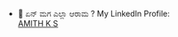 - 👋 ಏನ್ ಮಗ ಎಲ್ಲಾ ಆರಾಮ ?
My LinkedIn Profile: <div class="badge-base LI-profile-badge" data-locale="en_US" data-size="medium" data-theme="light" data-type="VERTICAL" data-vanity="amith-k-s-asnm" data-version="v1"><a class="badge-base__link LI-simple-link" href="https://in.linkedin.com/in/amith-k-s-asnm?trk=profile-badge">AMITH K S</a></div>
              
              
